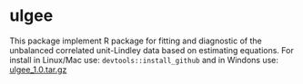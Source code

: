 # ulgee

This package implement R package for fitting and diagnostic of the unbalanced correlated unit-Lindley data based on estimating equations. For install in Linux/Mac use: $\texttt{devtools::install\_github}$ and in Windons use: [ulgee_1.0.tar.gz](https://github.com/silva-danilo/ulgee/files/9785454/ulgee_1.0.tar.gz) 
